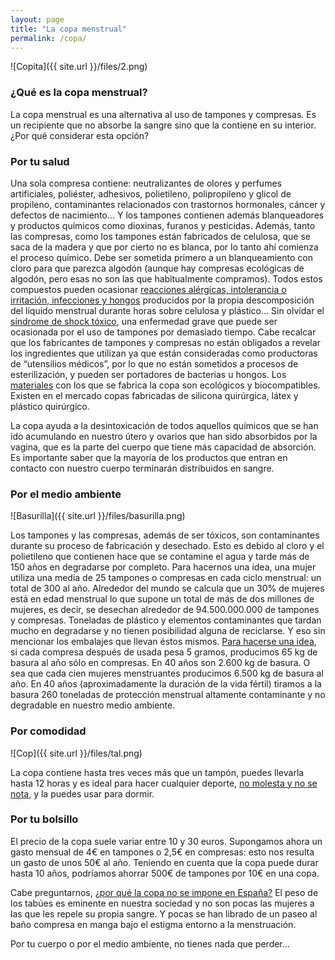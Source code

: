 ```yaml
---
layout: page
title: "La copa menstrual"
permalink: /copa/
---
```


![Copita]({{ site.url }}/files/2.png)

### ¿Qué es la copa menstrual?

La copa menstrual es una alternativa al uso de tampones y compresas. Es un recipiente que no absorbe la sangre sino que la contiene en su interior. ¿Por qué considerar esta opción?

### Por tu salud

Una sola compresa contiene: neutralizantes de olores y perfumes artificiales, poliéster, adhesivos, polietileno, polipropileno y glicol de propileno, contaminantes relacionados con trastornos hormonales, cáncer y defectos de nacimiento… Y los tampones contienen además blanqueadores  y productos químicos como dioxinas, furanos y pesticidas. Además, tanto las compresas, como los tampones están fabricados de celulosa,  que se saca de la madera y que por cierto no es blanca, por lo tanto ahí comienza el proceso químico. Debe ser sometida primero a un blanqueamiento con cloro para que parezca algodón (aunque hay compresas ecológicas de algodón, pero esas no son las que habitualmente compramos).
Todos estos compuestos pueden ocasionar [reacciones alérgicas, intolerancia o irritación, infecciones y hongos](http://www.lineaysalud.com/salud/medio-ambiente/compresas-tamponescopa-vaginal) producidos por la propia descomposición del líquido menstrual durante horas sobre celulosa y plástico… Sin olvidar el [síndrome de shock tóxico](https://ematrona.com/2017/05/sindrome-del-shock-toxico-tampones/), una enfermedad grave que puede ser ocasionada por el uso de tampones por demasiado tiempo. Cabe recalcar que  los fabricantes de tampones y compresas no están obligados a revelar los ingredientes que utilizan ya que  están consideradas como productoras de “utensilios médicos”, por lo que no están sometidos a procesos de esterilización, y pueden ser portadores de bacterias u hongos.
Los [materiales](http://www.lacopamenstrual.es/elegir-una-copa-menstrual/materiales/) con los que se fabrica la copa son ecológicos y biocompatibles. Existen en el mercado copas fabricadas de silicona quirúrgica, látex y plástico quirúrgico.

La copa ayuda a la desintoxicación de todos aquellos químicos que se han ido acumulando en nuestro útero y ovarios que han sido absorbidos por la vagina, que es la parte del cuerpo que tiene más capacidad de absorción. Es importante saber que la mayoría de los productos que entran en contacto con nuestro cuerpo terminarán distribuidos en sangre.

### Por el medio ambiente
![Basurilla]({{ site.url }}/files/basurilla.png)

Los tampones y las compresas, además de ser tóxicos, son contaminantes durante su proceso de fabricación y desechado.  Esto es debido al cloro y el polietileno que contienen hace que se contamine el agua y tarde más de 150 años en degradarse por completo. Para hacernos una idea, una mujer utiliza una media de 25 tampones o compresas en cada ciclo menstrual: un total de 300 al año. Alrededor del mundo se calcula que un 30% de mujeres está en edad menstrual lo que supone un total de más de dos millones de mujeres, es decir, se desechan alrededor de 94.500.000.000 de tampones y compresas. Toneladas de plástico y elementos contaminantes que tardan mucho en degradarse y no tienen posibilidad alguna de reciclarse. Y eso sin mencionar los embalajes que llevan éstos mismos. [Para hacerse una idea](http://www.upsocl.com/verde/cuanto-contaminamos-las-mujeres-en-edad-fertil-cuando-lo-descubras-te-impresionaras/), si cada compresa después de usada pesa 5 gramos, producimos 65 kg de basura al año sólo en compresas. En 40 años son 2.600 kg de basura. O sea que cada cien mujeres menstruantes producimos 6.500 kg de basura al año. En 40 años (aproximadamente la duración de la vida fértil) tiramos a la basura 260 toneladas de protección menstrual altamente contaminante y no degradable en nuestro medio ambiente. 

### Por comodidad
![Cop]({{ site.url }}/files/tal.png)

La copa contiene hasta tres veces más que un tampón, puedes llevarla hasta 12 horas y es ideal para hacer cualquier deporte, [no molesta y no se nota](http://www.zorrasybrujas.com/copa-menstrual/), y la puedes usar para dormir.

### Por tu bolsillo
El precio de la copa suele variar entre 10 y 30 euros. Supongamos ahora un gasto mensual de 4€ en tampones o 2,5€ en compresas: esto nos resulta un gasto de unos 50€ al año. Teniendo en cuenta que la copa puede durar hasta 10 años, podríamos ahorrar 500€ de tampones por 10€ en una copa.

Cabe preguntarnos, [¿por qué la copa no se impone en España?](http://www.eldiario.es/consumoclaro/vida_sexual/copa-menstrual-regla-menstruacion-ventajas-inconvenientes_0_500100375.html) El peso de los tabúes es eminente en nuestra sociedad y no son pocas las mujeres a las que les repele su propia sangre. Y pocas se han librado de un paseo al baño compresa en manga bajo el estigma entorno a la menstruación.

Por tu cuerpo o por el medio ambiente, no tienes nada que perder...
